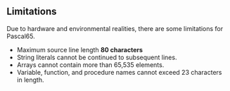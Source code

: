 ## Limitations

Due to hardware and environmental realities, there are some limitations for Pascal65.

* Maximum source line length **80 characters**
* String literals cannot be continued to subsequent lines.
* Arrays cannot contain more than 65,535 elements.
* Variable, function, and procedure names cannot exceed 23 characters in length.
